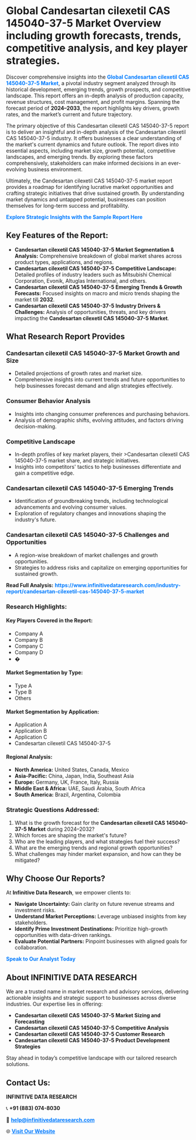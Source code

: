 <h1>Global Candesartan cilexetil CAS 145040-37-5 Market Overview including growth forecasts, trends, competitive analysis, and key player strategies.</h1>
<p>
Discover comprehensive insights into the 
<a href="https://www.infinitivedataresearch.com/industry-report/candesartan-cilexetil-cas-145040-37-5-market" rel="dofollow" style="color: #007BFF; text-decoration: none;"><strong>Global Candesartan cilexetil CAS 145040-37-5 Market</strong></a>, a pivotal industry segment analyzed through its historical development, emerging trends, growth prospects, and competitive landscape. This report offers an in-depth analysis of production capacity, revenue structures, cost management, and profit margins. Spanning the forecast period of <strong>2024–2033</strong>, the report highlights key drivers, growth rates, and the market’s current and future trajectory.
</p>
<p>
The primary objective of this Candesartan cilexetil CAS 145040-37-5 report is to deliver an insightful and in-depth analysis of the Candesartan cilexetil CAS 145040-37-5 industry. It offers businesses a clear understanding of the market's current dynamics and future outlook. The report dives into essential aspects, including market size, growth potential, competitive landscapes, and emerging trends. By exploring these factors comprehensively, stakeholders can make informed decisions in an ever-evolving business environment.
</p>
<p>
Ultimately, the Candesartan cilexetil CAS 145040-37-5 market report provides a roadmap for identifying lucrative market opportunities and crafting strategic initiatives that drive sustained growth. By understanding market dynamics and untapped potential, businesses can position themselves for long-term success and profitability.
</p>
<p>
<a href="https://www.infinitivedataresearch.com/request-sample/reportId=111407" style="color: #007BFF; text-decoration: none;"><strong>Explore Strategic Insights with the Sample Report Here</strong></a>
</p>

<h2>Key Features of the Report:</h2>
<ul>
<li><strong>Candesartan cilexetil CAS 145040-37-5 Market Segmentation & Analysis:</strong> Comprehensive breakdown of global market shares across product types, applications, and regions.</li>
<li><strong>Candesartan cilexetil CAS 145040-37-5 Competitive Landscape:</strong> Detailed profiles of industry leaders such as Mitsubishi Chemical Corporation, Evonik, Altuglas International, and others.</li>
<li><strong>Candesartan cilexetil CAS 145040-37-5 Emerging Trends & Growth Forecasts:</strong> Focused insights on macro and micro trends shaping the market till <strong>2032</strong>.</li>
<li><strong>Candesartan cilexetil CAS 145040-37-5 Industry Drivers & Challenges:</strong> Analysis of opportunities, threats, and key drivers impacting the <strong>Candesartan cilexetil CAS 145040-37-5 Market</strong>.</li>
</ul>

<h2>What Research Report Provides</h2>
<h3>Candesartan cilexetil CAS 145040-37-5 Market Growth and Size</h3>
<ul>
<li>Detailed projections of growth rates and market size.</li>
<li>Comprehensive insights into current trends and future opportunities to help businesses forecast demand and align strategies effectively.</li>
</ul>

<h3>Consumer Behavior Analysis</h3>
<ul>
<li>Insights into changing consumer preferences and purchasing behaviors.</li>
<li>Analysis of demographic shifts, evolving attitudes, and factors driving decision-making.</li>
</ul>

<h3>Competitive Landscape</h3>
<ul>
<li>In-depth profiles of key market players, their >Candesartan cilexetil CAS 145040-37-5 market share, and strategic initiatives.</li>
<li>Insights into competitors' tactics to help businesses differentiate and gain a competitive edge.</li>
</ul>

<h3>Candesartan cilexetil CAS 145040-37-5 Emerging Trends</h3>
<ul>
<li>Identification of groundbreaking trends, including technological advancements and evolving consumer values.</li>
<li>Exploration of regulatory changes and innovations shaping the industry's future.</li>
</ul>

<h3>Candesartan cilexetil CAS 145040-37-5 Challenges and Opportunities</h3>
<ul>
<li>A region-wise breakdown of market challenges and growth opportunities.</li>
<li>Strategies to address risks and capitalize on emerging opportunities for sustained growth.</li>
</ul>
<p><strong>Read Full Analysis:</strong> <a href="https://www.infinitivedataresearch.com/industry-report/candesartan-cilexetil-cas-145040-37-5-market" rel="dofollow" style="color: #007BFF; text-decoration: none;"><strong>https://www.infinitivedataresearch.com/industry-report/candesartan-cilexetil-cas-145040-37-5-market</strong></a></p>
<h3>Research Highlights:</h3>
<h4>Key Players Covered in the Report:</h4>
<ul><li>Company A</li><li>Company B</li><li>Company C</li><li>Company D</li><li>�</li></ul>
<h4>Market Segmentation by Type:</h4>
<ul><li>Type A</li><li>Type B</li><li>Others</li></ul>
<h4>Market Segmentation by Application:</h4>
<ul><li>Application A</li><li>Application B</li><li>Application C</li><li>Candesartan cilexetil CAS 145040-37-5</li></ul>

<h4>Regional Analysis:</h4>
<ul>
<li><strong>North America:</strong> United States, Canada, Mexico</li>
<li><strong>Asia-Pacific:</strong> China, Japan, India, Southeast Asia</li>
<li><strong>Europe:</strong> Germany, UK, France, Italy, Russia</li>
<li><strong>Middle East & Africa:</strong> UAE, Saudi Arabia, South Africa</li>
<li><strong>South America:</strong> Brazil, Argentina, Colombia</li>
</ul>

<h3>Strategic Questions Addressed:</h3>
<ol>
<li>What is the growth forecast for the <strong>Candesartan cilexetil CAS 145040-37-5 Market</strong> during 2024–2032?</li>
<li>Which forces are shaping the market's future?</li>
<li>Who are the leading players, and what strategies fuel their success?</li>
<li>What are the emerging trends and regional growth opportunities?</li>
<li>What challenges may hinder market expansion, and how can they be mitigated?</li>
</ol>

<h2>Why Choose Our Reports?</h2>
<p>At <strong>Infinitive Data Research</strong>, we empower clients to:</p>
<ul>
<li><strong>Navigate Uncertainty:</strong> Gain clarity on future revenue streams and investment risks.</li>
<li><strong>Understand Market Perceptions:</strong> Leverage unbiased insights from key stakeholders.</li>
<li><strong>Identify Prime Investment Destinations:</strong> Prioritize high-growth opportunities with data-driven rankings.</li>
<li><strong>Evaluate Potential Partners:</strong> Pinpoint businesses with aligned goals for collaboration.</li>
</ul>
<p><a href="https://www.infinitivedataresearch.com/industry-report/candesartan-cilexetil-cas-145040-37-5-market" rel="dofollow" style="color: #007BFF; text-decoration: none;"><strong>Speak to Our Analyst Today</strong></a></p>

<h2>About INFINITIVE DATA RESEARCH</h2>
<p>We are a trusted name in market research and advisory services, delivering actionable insights and strategic support to businesses across diverse industries. Our expertise lies in offering:</p>
<ul>
<li><strong>Candesartan cilexetil CAS 145040-37-5 Market Sizing and Forecasting</strong></li>
<li><strong>Candesartan cilexetil CAS 145040-37-5 Competitive Analysis</strong></li>
<li><strong>Candesartan cilexetil CAS 145040-37-5 Customer Research</strong></li>
<li><strong>Candesartan cilexetil CAS 145040-37-5 Product Development Strategies</strong></li>
</ul>
<p>Stay ahead in today’s competitive landscape with our tailored research solutions.</p>

<h2>Contact Us:</h2>
<p><strong>INFINITIVE DATA RESEARCH</strong></p>
<p>📞 <strong>+91 (883) 074-8030</strong></p>
<p>📧 <strong><a href="mailto:help@infinitivedataresearch.com" style="color: #007BFF;">help@infinitivedataresearch.com</a></strong></p>
<p>🌐 <strong><a href="https://www.infinitivedataresearch.com" rel="dofollow" style="color: #007BFF;">Visit Our Website</a></strong></p>